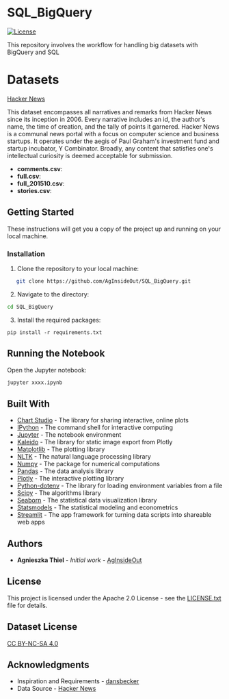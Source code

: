 # SQL_BigQuery

[![License](https://img.shields.io/github/license/mashape/apistatus.svg?maxAge=2592000)](https://github.com/AgInsideOut/SQL_BigQuery/blob/main/LICENSE)

This repository involves the workflow for handling big datasets with BigQuery and SQL

# Datasets

[Hacker News](https://www.kaggle.com/datasets/hacker-news/hacker-newsa)  

This dataset encompasses all narratives and remarks from Hacker News since its inception in 2006. Every narrative includes an id, the author's name, the time of creation, and the tally of points it garnered. Hacker News is a communal news portal with a focus on computer science and business startups. It operates under the aegis of Paul Graham's investment fund and startup incubator, Y Combinator. Broadly, any content that satisfies one's intellectual curiosity is deemed acceptable for submission.

- **comments.csv**: 
- **full.csv**: 
- **full_201510.csv**: 
- **stories.csv**: 

## Getting Started

These instructions will get you a copy of the project up and running on your local machine.

### Installation

1. Clone the repository to your local machine:

```bash
   git clone https://github.com/AgInsideOut/SQL_BigQuery.git
```

2. Navigate to the directory:

```bash
cd SQL_BigQuery
```

3. Install the required packages:

```
pip install -r requirements.txt
```

## Running the Notebook

Open the Jupyter notebook:

```bash
jupyter xxxx.ipynb
```

## Built With

- [Chart Studio](https://pypi.org/project/chart-studio/) - The library for sharing interactive, online plots
- [IPython](https://ipython.org/) - The command shell for interactive computing
- [Jupyter](https://jupyter.org/) - The notebook environment
- [Kaleido](https://pypi.org/project/kaleido/) - The library for static image export from Plotly
- [Matplotlib](https://matplotlib.org/) - The plotting library
- [NLTK](https://www.nltk.org/) - The natural language processing library
- [Numpy](https://numpy.org/) - The package for numerical computations
- [Pandas](https://pandas.pydata.org/) - The data analysis library
- [Plotly](https://plotly.com/) - The interactive plotting library
- [Python-dotenv](https://pypi.org/project/python-dotenv/) - The library for loading environment variables from a file
- [Scipy](https://scipy.org) - The algorithms library
- [Seaborn](https://seaborn.pydata.org/) - The statistical data visualization library
- [Statsmodels](https://www.statsmodels.org/stable/index.html) - The statistical modeling and econometrics
- [Streamlit](https://streamlit.io/) - The app framework for turning data scripts into shareable web apps

## Authors

- **Agnieszka Thiel** - *Initial work* - [AgInsideOut](https://github.com/AgInsideOut)

## License

This project is licensed under the Apache 2.0 License - see the [LICENSE.txt](https://github.com/AgInsideOut/SQL_BigQuery/blob/main/LICENSE) file for details.

## Dataset License
[CC BY-NC-SA 4.0](https://creativecommons.org/licenses/by-nc-sa/4.0/)

## Acknowledgments

- Inspiration and Requirements - [dansbecker](https://www.kaggle.com/code/dansbecker/getting-started-with-sql-and-bigquery)
- Data Source - [Hacker News](https://www.kaggle.com/datasets/hacker-news/hacker-news)